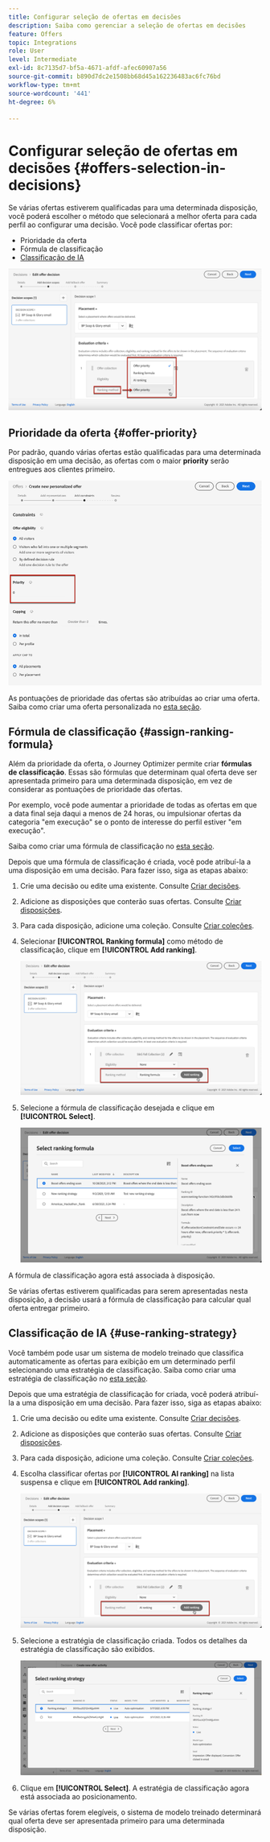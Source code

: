```yaml
---
title: Configurar seleção de ofertas em decisões
description: Saiba como gerenciar a seleção de ofertas em decisões
feature: Offers
topic: Integrations
role: User
level: Intermediate
exl-id: 8c7135d7-bf5a-4671-afdf-afec60907a56
source-git-commit: b890d7dc2e1508bb68d45a162236483ac6fc76bd
workflow-type: tm+mt
source-wordcount: '441'
ht-degree: 6%

---
```


# Configurar seleção de ofertas em decisões {#offers-selection-in-decisions}

Se várias ofertas estiverem qualificadas para uma determinada disposição, você poderá escolher o método que selecionará a melhor oferta para cada perfil ao configurar uma decisão. Você pode classificar ofertas por:
* Prioridade da oferta
* Fórmula de classificação
* [Classificação de IA](#use-ranking-strategy)

![](../assets/offer-rank-by.png)

## Prioridade da oferta {#offer-priority}

Por padrão, quando várias ofertas estão qualificadas para uma determinada disposição em uma decisão, as ofertas com o maior **priority** serão entregues aos clientes primeiro.

![](../assets/offer-priority.png)

As pontuações de prioridade das ofertas são atribuídas ao criar uma oferta. Saiba como criar uma oferta personalizada no [esta seção](../offer-library/creating-personalized-offers.md).

## Fórmula de classificação {#assign-ranking-formula}

Além da prioridade da oferta, o Journey Optimizer permite criar **fórmulas de classificação**. Essas são fórmulas que determinam qual oferta deve ser apresentada primeiro para uma determinada disposição, em vez de considerar as pontuações de prioridade das ofertas.

Por exemplo, você pode aumentar a prioridade de todas as ofertas em que a data final seja daqui a menos de 24 horas, ou impulsionar ofertas da categoria &quot;em execução&quot; se o ponto de interesse do perfil estiver &quot;em execução&quot;.

Saiba como criar uma fórmula de classificação no [esta seção](../ranking/create-ranking-formulas.md).

Depois que uma fórmula de classificação é criada, você pode atribuí-la a uma disposição em uma decisão. Para fazer isso, siga as etapas abaixo:

1. Crie uma decisão ou edite uma existente. Consulte [Criar decisões](../offer-activities/create-offer-activities.md).

1. Adicione as disposições que conterão suas ofertas. Consulte [Criar disposições](../offer-library/creating-placements.md).

1. Para cada disposição, adicione uma coleção. Consulte [Criar coleções](../offer-library/creating-collections.md).

1. Selecionar **[!UICONTROL Ranking formula]** como método de classificação, clique em **[!UICONTROL Add ranking]**.

   ![](../assets/offer-activity-ranking.png)

1. Selecione a fórmula de classificação desejada e clique em **[!UICONTROL Select]**.

   ![](../assets/ranking-selection.png)

A fórmula de classificação agora está associada à disposição.

Se várias ofertas estiverem qualificadas para serem apresentadas nesta disposição, a decisão usará a fórmula de classificação para calcular qual oferta entregar primeiro.

## Classificação de IA {#use-ranking-strategy}

<!--If you are an [Adobe Experience Platform](https://experienceleague.adobe.com/docs/experience-platform/landing/home.html){target="_blank"} user leveraging the **Offer Decisioning** application service,-->

Você também pode usar um sistema de modelo treinado que classifica automaticamente as ofertas para exibição em um determinado perfil selecionando uma estratégia de classificação. Saiba como criar uma estratégia de classificação no [esta seção](../ranking/create-ranking-strategies.md).

Depois que uma estratégia de classificação for criada, você poderá atribuí-la a uma disposição em uma decisão. Para fazer isso, siga as etapas abaixo:

1. Crie uma decisão ou edite uma existente. Consulte [Criar decisões](../offer-activities/create-offer-activities.md).

1. Adicione as disposições que conterão suas ofertas. Consulte [Criar disposições](../offer-library/creating-placements.md).

1. Para cada disposição, adicione uma coleção. Consulte [Criar coleções](../offer-library/creating-collections.md).

1. Escolha classificar ofertas por **[!UICONTROL AI ranking]** na lista suspensa e clique em **[!UICONTROL Add ranking]**.

   ![](../assets/ranking-selection-ai-ranking.png)

1. Selecione a estratégia de classificação criada. Todos os detalhes da estratégia de classificação são exibidos.

   ![](../assets/ranking-selection-ai-ranking-selected.png)

1. Clique em **[!UICONTROL Select]**. A estratégia de classificação agora está associada ao posicionamento.

Se várias ofertas forem elegíveis, o sistema de modelo treinado determinará qual oferta deve ser apresentada primeiro para uma determinada disposição.

